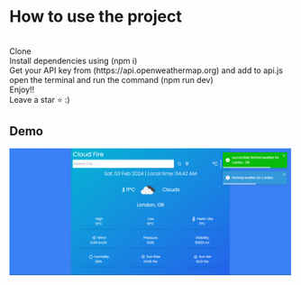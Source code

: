 <h1>How to use the project </h1>  <br/>
Clone <br/>
Install dependencies using (npm i) <br/>
Get your API key from (https://api.openweathermap.org) and add to api.js <br/>
open the terminal and run the command (npm run dev) <br/>
Enjoy!! <br/>
Leave a star ⭐ :)

<h2>Demo</h2>
<img src="./images/showWeather.png" width="500">
